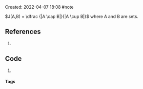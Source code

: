 Created: 2022-04-07 18:08
#note

$J(A,B) = \dfrac {|A \cap B|}{|A \cup B|}$ where A and B are sets.

## References
1. 

## Code
1. 

#### Tags